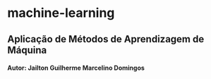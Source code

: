 # machine-learning
## Aplicação de Métodos de Aprendizagem de Máquina
#### Autor: Jailton Guilherme Marcelino Domingos<br>

